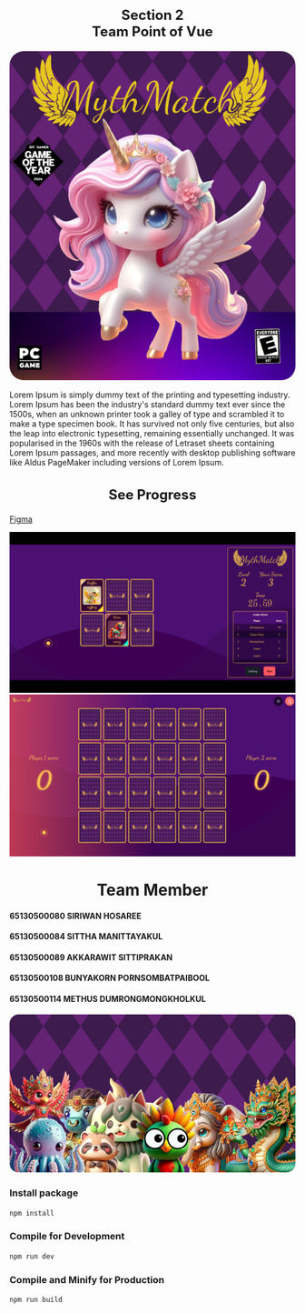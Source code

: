 <div align="center">
  <h2 style="font-size:24px;">Section 2 <br>
  Team Point of Vue</h2>
</div>

<!-- <img width="100%" src="./ReadMeImg/team-tag.jpg" alt="my banner"> -->
<div align="center">
<img src = "./ReadMeImg/placeholder-final.png" style = "border-radius:25px">
<p align = "left">Lorem Ipsum is simply dummy text of the printing and typesetting industry. Lorem Ipsum has been the industry's standard dummy text ever since the 1500s, when an unknown printer took a galley of type and scrambled it to make a type specimen book. It has survived not only five centuries, but also the leap into electronic typesetting, remaining essentially unchanged. It was popularised in the 1960s with the release of Letraset sheets containing Lorem Ipsum passages, and more recently with desktop publishing software like Aldus PageMaker including versions of Lorem Ipsum.</p>

</div>

<div align = "center">
  <h2 style="font-size:24px;">See Progress</h2>
  


</div>

[Figma](https://www.figma.com/file/MyTwZilN3k5pQ2qYkS5Fnz/%E0%B8%88%E0%B8%B1%E0%B8%9A%E0%B8%84%E0%B8%B9%E0%B9%88%E0%B8%A0%E0%B8%B2%E0%B8%9E?type=design&node-id=0%3A1&mode=design&t=nKgaOcYl7VrjEUzM-1)
<div>
<img src = "/ReadMeImg/screen-short-1.png">
<img src = "/ReadMeImg/screen-short-2.png">



</div>
<div>

<h1 align = "center">Team Member</h1>
<h4 align >

65130500080 SIRIWAN HOSAREE

</h4>

<h4 align >

65130500084 SITTHA MANITTAYAKUL

</h4>
<h4 align >

65130500089 AKKARAWIT SITTIPRAKAN


</h4>
<h4 align >

65130500108 BUNYAKORN PORNSOMBATPAIBOOL


</h4>
<h4 align >

65130500114 METHUS DUMRONGMONGKHOLKUL

</h4>

</div>
<img src = "./ReadMeImg/group-final.png" style ="border-radius:16px">


### Install package

```sh
npm install
```

### Compile for Development

```sh
npm run dev
```

### Compile and Minify for Production

```sh
npm run build
```
